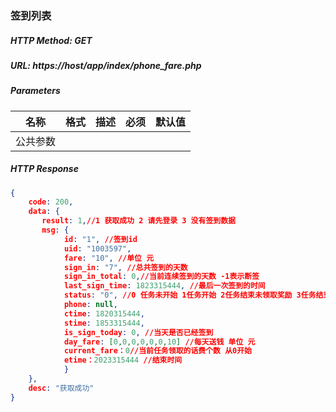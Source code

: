### 签到列表

##### HTTP Method: GET
##### URL: https://host/app/index/phone_fare.php

#####  Parameters
名称|格式|描述|必须|默认值
---|---|---|---|---
公共参数||||

##### HTTP Response
```json
{
    code: 200,
    data: {
       result: 1,//1 获取成功 2 请先登录 3 没有签到数据
       msg: {
            id: "1", //签到id
            uid: "1003597",
            fare: "10", //单位 元
            sign_in: "7", //总共签到的天数
            sign_in_total: 0,//当前连续签到的天数 -1表示断签
            last_sign_time: 1823315444, //最后一次签到的时间
            status: "0", //0 任务未开始 1任务开始 2任务结束未领取奖励 3任务结束领取话费,等待下一轮签到 4任务结束
            phone: null,
            ctime: 1820315444,
            stime: 1853315444,
            is_sign_today: 0, //当天是否已经签到
            day_fare: [0,0,0,0,0,0,10] //每天送钱 单位 元
            current_fare：0//当前任务领取的话费个数 从0开始
            etime：2023315444 //结束时间
            }
    },
    desc: "获取成功"
}